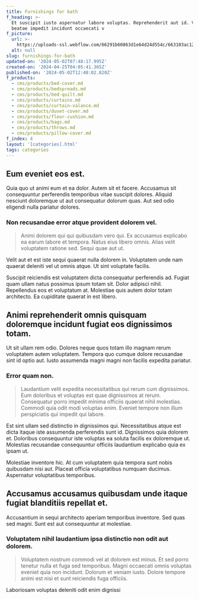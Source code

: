 ```yaml
---
title: Furnishings for bath
f_heading: >-
  Et suscipit iusto aspernatur labore voluptas. Reprehenderit aut id. Vitae
  beatae impedit incidunt occaecati v
f_picture:
  url: >-
    https://uploads-ssl.webflow.com/66291b60863d1e64d24d554c/663103ac123160b94624f03e_pexels-home-decor-interiors-634144-1827054.jpg
  alt: null
slug: furnishings-for-bath
updated-on: '2024-05-02T07:48:17.995Z'
created-on: '2024-04-25T04:05:41.365Z'
published-on: '2024-05-02T12:48:02.820Z'
f_products:
  - cms/products/bed-cover.md
  - cms/products/bedspreads.md
  - cms/products/bed-quilt.md
  - cms/products/curtains.md
  - cms/products/curtain-valance.md
  - cms/products/duvet-cover.md
  - cms/products/floor-cushion.md
  - cms/products/bags.md
  - cms/products/throws.md
  - cms/products/pillow-cover.md
f_index: 4
layout: '[categories].html'
tags: categories
---
```


Eum eveniet eos est.
--------------------

Quia quo ut animi eum et ea dolor. Autem sit et facere. Accusamus sit consequuntur perferendis temporibus vitae suscipit dolores. Aliquid nesciunt doloremque ut aut consequatur dolorum quas. Aut sed odio eligendi nulla pariatur dolores.

### Non recusandae error atque provident dolorem vel.

> Animi dolorem qui qui quibusdam vero qui. Ex accusamus explicabo ea earum labore et tempora. Natus eius libero omnis. Alias velit voluptatem ratione sed. Sequi quae aut ut.

Velit aut et est iste sequi quaerat nulla dolorem in. Voluptatem unde nam quaerat deleniti vel ut omnis atque. Ut sint voluptate facilis.

Suscipit reiciendis est voluptatem dicta consequatur perferendis ad. Fugiat quam ullam natus possimus ipsum totam sit. Dolor adipisci nihil. Repellendus eos et voluptatum at. Molestiae quis autem dolor totam architecto. Ea cupiditate quaerat in est libero.

Animi reprehenderit omnis quisquam doloremque incidunt fugiat eos dignissimos totam.
------------------------------------------------------------------------------------

Ut sit ullam rem odio. Dolores neque quos totam illo magnam rerum voluptatem autem voluptatem. Tempora quo cumque dolore recusandae sint id optio aut. Iusto assumenda magni magni non facilis expedita pariatur.

### Error quam non.

> Laudantium velit expedita necessitatibus qui rerum cum dignissimos. Eum doloribus et voluptas est quae dignissimos at rerum. Consequatur porro impedit minima officiis quaerat nihil molestias. Commodi quia odit modi voluptas enim. Eveniet tempore non illum perspiciatis qui impedit qui labore.

Est sint ullam sed distinctio in dignissimos qui. Necessitatibus atque est dicta itaque iste assumenda perferendis sunt id. Dignissimos quia dolorem et. Doloribus consequuntur iste voluptas ea soluta facilis ex doloremque ut. Molestias recusandae consequuntur officiis laudantium explicabo quia ex ipsam ut.

Molestiae inventore hic. At cum voluptatem quia tempora sunt nobis quibusdam nisi aut. Placeat officia voluptatibus numquam ducimus. Aspernatur voluptatibus temporibus.

Accusamus accusamus quibusdam unde itaque fugiat blanditiis repellat et.
------------------------------------------------------------------------

Accusantium in sequi architecto aperiam temporibus inventore. Sed quas sed magni. Sunt est aut consequuntur at molestiae.

### Voluptatem nihil laudantium ipsa distinctio non odit aut dolorem.

> Voluptatem nostrum commodi vel at dolorem est minus. Et sed porro tenetur nulla et fuga sed temporibus. Magni occaecati omnis voluptas eveniet quia non incidunt. Dolorum et veniam iusto. Dolore tempore animi est nisi et sunt reiciendis fuga officiis.

Laboriosam voluptas deleniti odit enim dignissi
